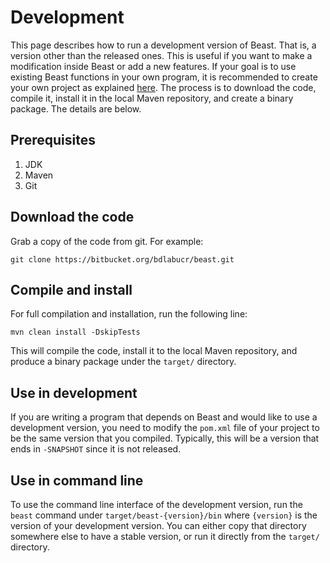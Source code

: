 # Development

This page describes how to run a development version of Beast. That is, a version other than the released ones.
This is useful if you want to make a modification inside Beast or add a new features.
If your goal is to use existing Beast functions in your own program, it is recommended to create your own
project as explained [here](dev-setup.md).
The process is to download the code, compile it, install it in the local Maven repository, and create a binary package.
The details are below.

## Prerequisites
1. JDK
2. Maven
3. Git

## Download the code
Grab a copy of the code from git. For example:
```shell
git clone https://bitbucket.org/bdlabucr/beast.git
```

## Compile and install
For full compilation and installation, run the following line:
```shell
mvn clean install -DskipTests
```
This will compile the code, install it to the local Maven repository, and produce a binary package under the `target/` directory.

## Use in development
If you are writing a program that depends on Beast and would like to use a development version,
you need to modify the `pom.xml` file of your project to be the same version that you compiled.
Typically, this will be a version that ends in `-SNAPSHOT` since it is not released.

## Use in command line
To use the command line interface of the development version, run the `beast` command under `target/beast-{version}/bin`
where `{version}` is the version of your development version. You can either copy that directory somewhere else to have
a stable version, or run it directly from the `target/` directory. 